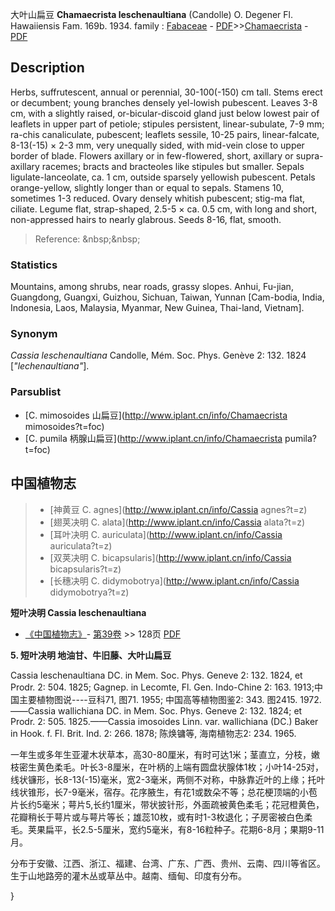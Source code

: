 大叶山扁豆 **Chamaecrista leschenaultiana** (Candolle) O. Degener Fl. Hawaiiensis Fam. 169b. 1934.
family : [Fabaceae](http://www.iplant.cn/info/Fabaceae?t=foc) - [PDF](http://www.iplant.cn/foc/pdf/Fabaceae.pdf)>>[Chamaecrista](http://www.iplant.cn/info/Chamaecrista?t=foc) - [PDF](http://www.iplant.cn/foc/pdf/Chamaecrista.pdf)

## Description

Herbs, suffrutescent, annual or perennial, 30-100(-150) cm tall. Stems erect or decumbent; young branches densely yel-lowish pubescent. Leaves 3-8 cm, with a slightly raised, or-bicular-discoid gland just below lowest pair of leaflets in upper part of petiole; stipules persistent, linear-subulate, 7-9 mm; ra-chis canaliculate, pubescent; leaflets sessile, 10-25 pairs, linear-falcate, 8-13(-15) × 2-3 mm, very unequally sided, with mid-vein close to upper border of blade. Flowers axillary or in few-flowered, short, axillary or supra-axillary racemes; bracts and bracteoles like stipules but smaller. Sepals ligulate-lanceolate, ca. 1 cm, outside sparsely yellowish pubescent. Petals orange-yellow, slightly longer than or equal to sepals. Stamens 10, sometimes 1-3 reduced. Ovary densely whitish pubescent; stig-ma flat, ciliate. Legume flat, strap-shaped, 2.5-5 × ca. 0.5 cm, with long and short, non-appressed hairs to nearly glabrous. Seeds 8-16, flat, smooth.


> Reference: 
>&amp;nbsp;&amp;nbsp;

### Statistics
Mountains, among shrubs, near roads, grassy slopes. Anhui, Fu-jian, Guangdong, Guangxi, Guizhou, Sichuan, Taiwan, Yunnan [Cam-bodia, India, Indonesia, Laos, Malaysia, Myanmar, New Guinea, Thai-land, Vietnam].

### Synonym
*Cassia leschenaultiana* Candolle, Mém. Soc. Phys. Genève 2: 132. 1824 [*\"lechenaultiana\"*].

### Parsublist

* [C.  mimosoides  山扁豆](http://www.iplant.cn/info/Chamaecrista mimosoides?t=foc)
* [C.  pumila  柄腺山扁豆](http://www.iplant.cn/info/Chamaecrista pumila?t=foc)


## 中国植物志

> * [神黄豆  C.  agnes](http://www.iplant.cn/info/Cassia agnes?t=z)
> * [翅荚决明  C.  alata](http://www.iplant.cn/info/Cassia alata?t=z)
> * [耳叶决明  C.  auriculata](http://www.iplant.cn/info/Cassia auriculata?t=z)
> * [双荚决明  C.  bicapsularis](http://www.iplant.cn/info/Cassia bicapsularis?t=z)
> * [长穗决明  C.  didymobotrya](http://www.iplant.cn/info/Cassia didymobotrya?t=z)


**短叶决明 Cassia leschenaultiana**

* [《中国植物志》](http://www.iplant.cn/frps)- [第39卷](http://www.iplant.cn/frps/vol/39) >> 128页 [PDF](http://www.iplant.cn/frps/pdf/39/128:PDF)


**5. 短叶决明 地油甘、牛旧藤、大叶山扁豆**

Cassia leschenaultiana DC. in Mem. Soc. Phys. Geneve 2: 132. 1824, et Prodr. 2: 504. 1825; Gagnep. in Lecomte, Fl. Gen. Indo-Chine 2: 163. 1913;中国主要植物图说----豆科71, 图71. 1955; 中国高等植物图鉴2: 343. 图2415. 1972.——Cassia wallichiana DC. in Mem. Soc. Phys. Geneve 2: 132. 1824; et Prodr. 2: 505. 1825.——Cassia imosoides Linn. var. wallichiana (DC.) Baker in Hook. f. Fl. Brit. Ind. 2: 266. 1878; 陈焕镛等, 海南植物志2: 234. 1965.

一年生或多年生亚灌木状草本，高30-80厘米，有时可达1米；茎直立，分枝，嫩枝密生黄色柔毛。叶长3-8厘米，在叶柄的上端有圆盘状腺体1枚；小叶14-25对，线状镰形，长8-13(-15)毫米，宽2-3毫米，两侧不对称，中脉靠近叶的上缘；托叶线状锥形，长7-9毫米，宿存。花序腋生，有花1或数朵不等；总花梗顶端的小苞片长约5毫米；萼片5,长约1厘米，带状披针形，外面疏被黄色柔毛；花冠橙黄色，花瓣稍长于萼片或与萼片等长；雄蕊10枚，或有时1-3枚退化；子房密被白色柔毛。荚果扁平，长2.5-5厘米，宽约5毫米，有8-16粒种子。花期6-8月；果期9-11月。

分布于安徽、江西、浙江、福建、台湾、广东、广西、贵州、云南、四川等省区。生于山地路旁的灌木丛或草丛中。越南、缅甸、印度有分布。

}